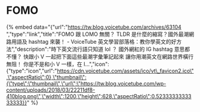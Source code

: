 # FOMO



{% embed data="{\"url\":\"https://tw.blog.voicetube.com/archives/63104 \",\"type\":\"link\",\"title\":\"FOMO 跟 LOMO 無關？ TLDR 是什麼的縮寫？國外最潮網路用語及 hashtag 來襲！ - VoiceTube 英文學習部落格：教你學英文的好方法\",\"description\":\"時下英文流行語只知道 lol ？ 國外網紅的 IG hashtag 意思都不懂？ 快跟小 V 一起把下面這些最潮字彙筆記起來 讓你用潮英文在網路世界橫行無阻！ 你是不是和小 V 一樣，在 I...\",\"icon\":{\"type\":\"icon\",\"url\":\"https://cdn.voicetube.com/assets/ico/vt\_favicon2.ico\",\"aspectRatio\":0},\"thumbnail\":{\"type\":\"thumbnail\",\"url\":\"https://tw.blog.voicetube.com/wp-content/uploads/2018/03/22211df8-410blog.png\",\"width\":1200,\"height\":628,\"aspectRatio\":0.5233333333333333}}" %}

